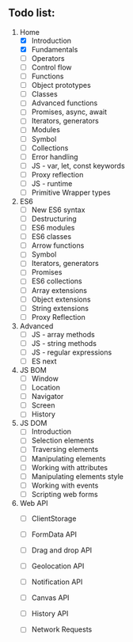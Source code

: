 ## Todo list:

1. Home
    - [x] Introduction
    - [x] Fundamentals
    - [ ] Operators
    - [ ] Control flow
    - [ ] Functions
    - [ ] Object prototypes
    - [ ] Classes
    - [ ] Advanced functions
    - [ ] Promises, async, await
    - [ ] Iterators, generators
    - [ ] Modules
    - [ ] Symbol
    - [ ] Collections
    - [ ] Error handling
    - [ ] JS - var, let, const keywords
    - [ ] Proxy reflection
    - [ ] JS - runtime
    - [ ] Primitive Wrapper types

2. ES6
    - [ ] New ES6 syntax
    - [ ] Destructuring
    - [ ] ES6 modules
    - [ ] ES6 classes
    - [ ] Arrow functions
    - [ ] Symbol 
    - [ ] Iterators, generators
    - [ ] Promises
    - [ ] ES6 collections
    - [ ] Array extensions
    - [ ] Object extensions
    - [ ] String extensions
    - [ ] Proxy Reflection

3. Advanced
    - [ ] JS - array methods
    - [ ] JS - string methods
    - [ ] JS - regular expressions
    - [ ] ES next

4. JS BOM
    - [ ] Window
    - [ ] Location
    - [ ] Navigator
    - [ ] Screen
    - [ ] History

5. JS DOM
    - [ ] Introduction
    - [ ] Selection elements
    - [ ] Traversing elements
    - [ ] Manipulating elements
    - [ ] Working with attributes
    - [ ] Manipulating elements style
    - [ ] Working with events
    - [ ] Scripting web forms

6. Web API
    - [ ] ClientStorage
    - [ ] FormData API
    - [ ] Drag and drop API
    - [ ] Geolocation API
    - [ ] Notification API
    - [ ] Canvas API
    - [ ] History API
    - [ ] Network Requests
    
